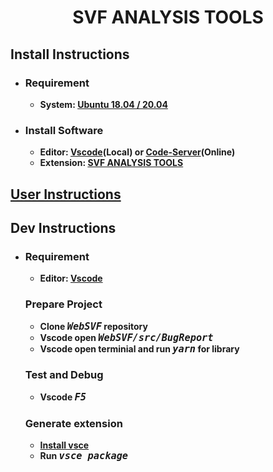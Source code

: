 # **<p align="center">SVF ANALYSIS TOOLS</p>**

<!-- <p align="center">
<img src='https://github.com/codemapweb/codemap_extension/blob/master/images/logo.png?raw=true' width='480'/>
</p>

**<p align="center">Program Analysis tool for bug detection. It is a vscode extension which can be installed into Vscode 1.43.0 at least.</p>**

**<p align="center">After the program is compiled by analysis, it is used to display the analysis node information.</p>**

## **<p align="center">Architecture Overview</p>**

<p align="center">
<img src='https://github.com/codemapweb/codemap_extension/blob/master/images/codemap_flowchart.png?raw=true' width='720'/>
</p> -->

## **Install Instructions**

-   ### **Requirement**

    -   **System: [Ubuntu 18.04 / 20.04](https://releases.ubuntu.com/20.04/)**

-   ### **Install Software**

    -   **Editor: [Vscode](https://code.visualstudio.com/)(Local) or [Code-Server](https://github.com/cdr/code-server)(Online)**
    -   **Extension: [SVF ANALYSIS TOOLS](https://marketplace.visualstudio.com/items?itemName=TianyangGuan.svftools)**

## **[User Instructions](https://github.com/SVF-tools/WebSVF/blob/master/src/BugReport/README.md)**

## **Dev Instructions**

-   ### **Requirement**

    -   **Editor: [Vscode](https://code.visualstudio.com/)**

    ### **Prepare Project**

    -   **Clone <font size="4">_`WebSVF`_</font> repository**
    -   **Vscode open <font size="4">_`WebSVF/src/BugReport`_</font>**
    -   **Vscode open terminial and run <font size="4">_`yarn`_</font> for library**

    ### **Test and Debug**

    -   **Vscode <font size="4">_`F5`_</font>**

    ### **Generate extension**

    -   **[Install vsce](https://code.visualstudio.com/api/working-with-extensions/publishing-extension)**
    -   **Run <font size="4">_`vsce package`_</font>**

